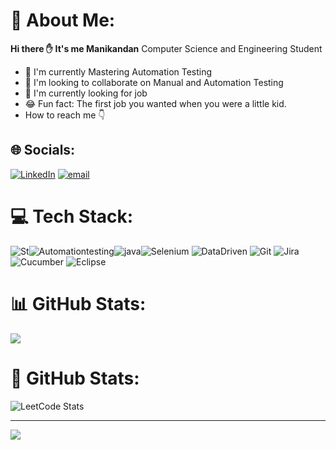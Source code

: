 # 💫 About Me:
**Hi there ✋  It's me Manikandan**
Computer Science and Engineering Student
- 🍁 I'm currently Mastering Automation Testing
- 🤝 I'm looking to collaborate on Manual and Automation Testing
- 💼 I'm currently looking for job 
- 😂 Fun fact: The first job you wanted when you were a little kid.
- How to reach me 👇



## 🌐 Socials:
[![LinkedIn](https://img.shields.io/badge/LinkedIn-%230077B5.svg?logo=linkedin&logoColor=white)](https://www.linkedin.com/in/manikandans27)   [![email](https://img.shields.io/badge/Email-D14836?logo=gmail&logoColor=white)](mailto:smanikandanm271@gmail.com) 


# 💻 Tech Stack:
![St](https://img.icons8.com/?size=100&id=ra6rRJhkHeLu&format=png&color=000000)![Automationtesting](https://img.icons8.com/?size=100&id=12640&format=png&color=000000)![java](https://img.icons8.com/?size=100&id=GPfHz0SM85FX&format=png&color=000000)![Selenium](https://img.icons8.com/?size=100&id=XbcLokhpVq3o&format=png&color=000000)      ![DataDriven](https://img.icons8.com/?size=100&id=Zbivh5h0KJpt&format=png&color=000000) ![Git](https://img.icons8.com/?size=100&id=12599&format=png&color=000000)    ![Jira](https://img.icons8.com/?size=100&id=6aZUcUt6WjzU&format=png&color=000000)![Cucumber](https://img.icons8.com/?size=100&id=dQO0lzzlUg3s&format=png&color=000000) ![Eclipse](https://img.icons8.com/?size=100&id=w1uD6vtDitjr&format=png&color=000000)

# 📊 GitHub Stats:

![](https://github-readme-stats.vercel.app/api/top-langs/?username=Mani123345&theme=transparent&hide_border=false&include_all_commits=false&count_private=false&layout=compact)
# 🚀 GitHub Stats:
![LeetCode Stats](https://leetcard.jacoblin.cool/Manicom007?theme=dark&font=Maitree)

---
[![](https://visitcount.itsvg.in/api?id=Mani123345&icon=0&color=0)](https://visitcount.itsvg.in)
